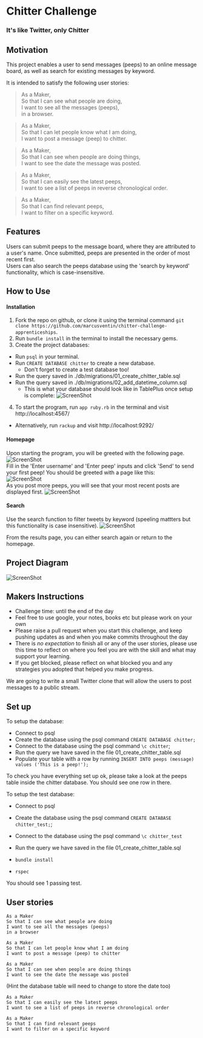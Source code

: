 # Chitter Challenge
### It's like Twitter, only Chitter

## Motivation
This project enables a user to send messages (peeps) to an online message board, as well as search for existing messages by keyword.  
  
It is intended to satisfy the following user stories:  
> As a Maker,  
> So that I can see what people are doing,  
> I want to see all the messages (peeps),  
> in a browser.

> As a Maker,  
> So that I can let people know what I am doing,  
> I want to post a message (peep) to chitter.

> As a Maker,  
> So that I can see when people are doing things,  
> I want to see the date the message was posted.

> As a Maker,  
> So that I can easily see the latest peeps,  
> I want to see a list of peeps in reverse chronological order.

> As a Maker,  
> So that I can find relevant peeps,  
> I want to filter on a specific keyword.

## Features
Users can submit peeps to the message board, where they are attributed to a user's name. Once submitted, peeps are presented in the order of most recent first.  
Users can also search the peeps database using the 'search by keyword' functionality, which is case-insensitive.

## How to Use

#### Installation
1. Fork the repo on github, or clone it using the terminal command `git clone https://github.com/marcusventin/chitter-challenge-apprenticeships`.
2. Run `bundle install` in the terminal to install the necessary gems.
3. Create the project databases:
  - Run `psql` in your terminal.
  - Run `CREATE DATABASE chitter` to create a new database.
      - Don't forget to create a test database too!
  - Run the query saved in ./db/migrations/01_create_chitter_table.sql
  - Run the query saved in ./db/migrations/02_add_datetime_column.sql
    - This is what your database should look like in TablePlus once setup is complete:
    ![ScreenShot](chitter_setup_database.png)  
4. To start the program, run `app ruby.rb` in the terminal and visit http://localhost:4567/
  - Alternatively, run `rackup` and visit http://localhost:9292/

#### Homepage
Upon starting the program, you will be greeted with the following page.  
![ScreenShot](chitter_initial_state.png)  
Fill in the 'Enter username' and 'Enter peep' inputs and click 'Send' to send your first peep! You should be greeted with a page like this:  
![ScreenShot](chitter_first_post.png)  
As you post more peeps, you will see that your most recent posts are displayed first.
![ScreenShot](chitter_populated_timeline.png)  
#### Search
Use the search function to filter tweets by keyword (speeling mattters but this functionality is case insensitive).
![ScreenShot](chitter_search.png)  

From the results page, you can either search again or return to the homepage.  


## Project Diagram
![ScreenShot](chitter_project_diagram.png)  
  
  
  
## Makers Instructions
* Challenge time: until the end of the day
* Feel free to use google, your notes, books etc but please work on your own
* Please raise a pull request when you start this challenge, and keep pushing updates as and when you make commits throughout the day
* There is _no expectation_ to finish all or any of the user stories, please use this time to reflect on where you feel you are with the skill and what may support your learning.
* If you get blocked, please reflect on what blocked you and any strategies you adopted that helped you make progress.

We are going to write a small Twitter clone that will allow the users to post messages to a public stream.

## Set up

To setup the database:

* Connect to psql
* Create the database using the psql command `CREATE DATABASE chitter;`
* Connect to the database using the psql command `\c chitter`;
* Run the query we have saved in the file 01_create_chitter_table.sql
* Populate your table with a row by running `INSERT INTO peeps (message) values ('This is a peep!');`

To check you have everything set up ok, please take a look at the peeps table inside the chitter database. You should see one row in there.  

To setup the test database:
* Connect to psql
* Create the database using the psql
command `CREATE DATABASE chitter_test;`;
* Connect to the database using the psql command `\c chitter_test`
* Run the query we have saved in the file 01_create_chitter_table.sql

* `bundle install`
* `rspec`

You should see 1 passing test.

## User stories

```
As a Maker
So that I can see what people are doing
I want to see all the messages (peeps)
in a browser
```

```
As a Maker
So that I can let people know what I am doing  
I want to post a message (peep) to chitter
```

```
As a Maker
So that I can see when people are doing things
I want to see the date the message was posted
```
(Hint the database table will need to change to store the date too)

```
As a Maker
So that I can easily see the latest peeps
I want to see a list of peeps in reverse chronological order
```
```
As a Maker
So that I can find relevant peeps
I want to filter on a specific keyword
```
